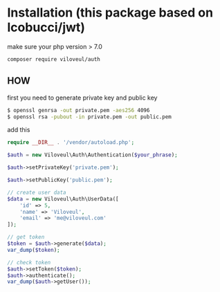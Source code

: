 

# Installation (this package based on lcobucci/jwt)

make sure your php version > 7.0

```bash
composer require viloveul/auth
```

## HOW

first you need to generate private key and public key
```bash
$ openssl genrsa -out private.pem -aes256 4096
$ openssl rsa -pubout -in private.pem -out public.pem
```

add this

```php
require __DIR__ . '/vendor/autoload.php';

$auth = new Viloveul\Auth\Authentication($your_phrase);

$auth->setPrivateKey('private.pem');

$auth->setPublicKey('public.pem');

// create user data
$data = new Viloveul\Auth\UserData([
	'id' => 5,
	'name' => 'Viloveul',
	'email' => 'me@viloveul.com'
]);

// get token
$token = $auth->generate($data);
var_dump($token);

// check token
$auth->setToken($token);
$auth->authenticate();
var_dump($auth->getUser());

```